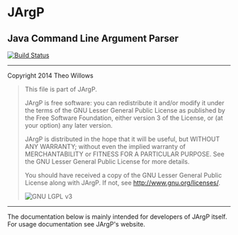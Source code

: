 JArgP
=====

Java Command Line Argument Parser
---------------------------------

[![Build Status](https://travis-ci.org/Munkei/JArgP.png?branch=master)](https://travis-ci.org/Munkei/JArgP)

---

Copyright 2014 Theo Willows

> This file is part of JArgP.
>
> JArgP is free software: you can redistribute it and/or modify it under the
> terms of the GNU Lesser General Public License as published by the Free
> Software Foundation, either version 3 of the License, or (at your option) any
> later version.
>
> JArgP is distributed in the hope that it will be useful, but WITHOUT ANY
> WARRANTY; without even the implied warranty of MERCHANTABILITY or FITNESS FOR
> A PARTICULAR PURPOSE.  See the GNU Lesser General Public License for more
> details.
>
> You should have received a copy of the GNU Lesser General Public License along
> with JArgP.  If not, see <http://www.gnu.org/licenses/>.
>
> ![GNU LGPL v3](http://www.gnu.org/graphics/lgplv3-88x31.png "GNU LGPL v3")

---

The documentation below is mainly intended for developers of JArgP itself.  For
usage documentation see JArgP's website.
